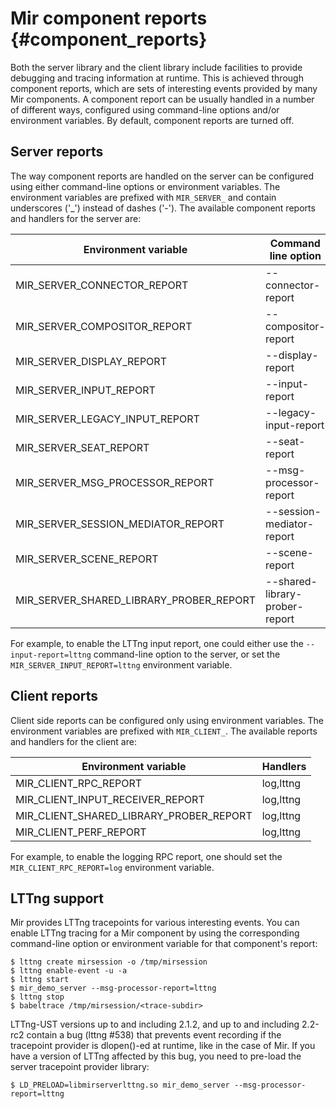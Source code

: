 Mir component reports {#component_reports}
=====================

Both the server library and the client library include facilities to provide
debugging and tracing information at runtime. This is achieved through
component reports, which are sets of interesting events provided by many Mir
components. A component report can be usually handled in a number of different
ways, configured using command-line options and/or environment variables. By
default, component reports are turned off.

Server reports
--------------

The way component reports are handled on the server can be configured using
either command-line options or environment variables. The environment variables
are prefixed with `MIR_SERVER_` and contain underscores ('_') instead of dashes
('-').  The available component reports and handlers for the server are:

Environment variable                    | Command line option            | Handlers
--------------------------------------- | ------------------------------ | --------
MIR_SERVER_CONNECTOR_REPORT             | --connector-report             | log,lttng
MIR_SERVER_COMPOSITOR_REPORT            | --compositor-report            | log,lttng
MIR_SERVER_DISPLAY_REPORT               | --display-report               | log,lttng
MIR_SERVER_INPUT_REPORT                 | --input-report                 | log,lttng
MIR_SERVER_LEGACY_INPUT_REPORT          | --legacy-input-report          | log
MIR_SERVER_SEAT_REPORT                  | --seat-report                  | log
MIR_SERVER_MSG_PROCESSOR_REPORT         | --msg-processor-report         | log,lttng
MIR_SERVER_SESSION_MEDIATOR_REPORT      | --session-mediator-report      | log,lttng
MIR_SERVER_SCENE_REPORT                 | --scene-report                 | log,lttng
MIR_SERVER_SHARED_LIBRARY_PROBER_REPORT | --shared-library-prober-report | log,lttng

For example, to enable the LTTng input report, one could either use the
`--input-report=lttng` command-line option to the server, or set the
`MIR_SERVER_INPUT_REPORT=lttng` environment variable.

Client reports
--------------

Client side reports can be configured only using environment variables.  The
environment variables are prefixed with `MIR_CLIENT_`. The available reports 
and handlers for the client are:

Environment variable                    | Handlers
--------------------------------------- | --------
MIR_CLIENT_RPC_REPORT                   | log,lttng
MIR_CLIENT_INPUT_RECEIVER_REPORT        | log,lttng
MIR_CLIENT_SHARED_LIBRARY_PROBER_REPORT | log,lttng
MIR_CLIENT_PERF_REPORT                  | log,lttng

For example, to enable the logging RPC report, one should set the
`MIR_CLIENT_RPC_REPORT=log` environment variable.

LTTng support
-------------

Mir provides LTTng tracepoints for various interesting events. You can enable
LTTng tracing for a Mir component by using the corresponding command-line
option or environment variable for that component's report:

    $ lttng create mirsession -o /tmp/mirsession
    $ lttng enable-event -u -a
    $ lttng start
    $ mir_demo_server --msg-processor-report=lttng
    $ lttng stop
    $ babeltrace /tmp/mirsession/<trace-subdir>

LTTng-UST versions up to and including 2.1.2, and up to and including 2.2-rc2
contain a bug (lttng #538) that prevents event recording if the tracepoint
provider is dlopen()-ed at runtime, like in the case of Mir. If you have a
version of LTTng affected by this bug, you need to pre-load the server
tracepoint provider library:

    $ LD_PRELOAD=libmirserverlttng.so mir_demo_server --msg-processor-report=lttng
